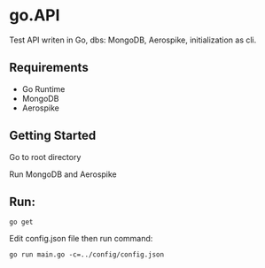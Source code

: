 # go.API

Test API writen in Go, dbs: MongoDB, Aerospike, initialization as cli.

## Requirements

* Go Runtime
* MongoDB
* Aerospike

## Getting Started

Go to root directory

Run MongoDB and Aerospike

## Run:

```
go get
```

Edit config.json file then run command:
```
go run main.go -c=../config/config.json
```
